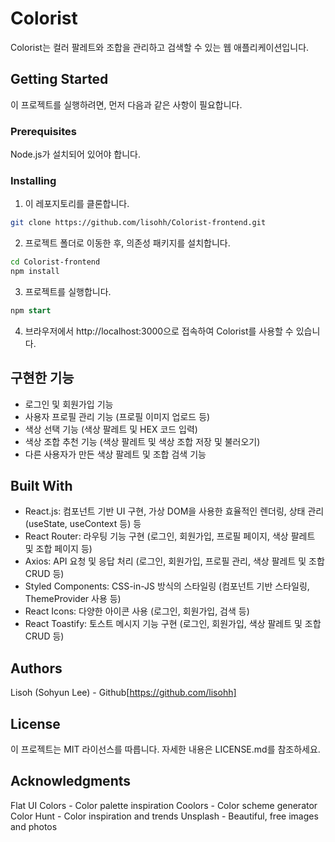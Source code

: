 # Colorist
Colorist는 컬러 팔레트와 조합을 관리하고 검색할 수 있는 웹 애플리케이션입니다.

## Getting Started
이 프로젝트를 실행하려면, 먼저 다음과 같은 사항이 필요합니다.

### Prerequisites
Node.js가 설치되어 있어야 합니다.

### Installing

1. 이 레포지토리를 클론합니다.

```bash
git clone https://github.com/lisohh/Colorist-frontend.git
```

2. 프로젝트 폴더로 이동한 후, 의존성 패키지를 설치합니다.

```bash
cd Colorist-frontend
npm install
```

3. 프로젝트를 실행합니다.

```sql
npm start
```

4. 브라우저에서 http://localhost:3000으로 접속하여 Colorist를 사용할 수 있습니다.

## 구현한 기능 

- 로그인 및 회원가입 기능
- 사용자 프로필 관리 기능 (프로필 이미지 업로드 등)
- 색상 선택 기능 (색상 팔레트 및 HEX 코드 입력)
- 색상 조합 추천 기능 (색상 팔레트 및 색상 조합 저장 및 불러오기)
- 다른 사용자가 만든 색상 팔레트 및 조합 검색 기능

## Built With

- React.js: 컴포넌트 기반 UI 구현, 가상 DOM을 사용한 효율적인 렌더링, 상태 관리 (useState, useContext 등) 등 <br>
- React Router: 라우팅 기능 구현 (로그인, 회원가입, 프로필 페이지, 색상 팔레트 및 조합 페이지 등)<br>
- Axios: API 요청 및 응답 처리 (로그인, 회원가입, 프로필 관리, 색상 팔레트 및 조합 CRUD 등)<br>
- Styled Components: CSS-in-JS 방식의 스타일링 (컴포넌트 기반 스타일링, ThemeProvider 사용 등)<br>
- React Icons: 다양한 아이콘 사용 (로그인, 회원가입, 검색 등)<br>
- React Toastify: 토스트 메시지 기능 구현 (로그인, 회원가입, 색상 팔레트 및 조합 CRUD 등)

## Authors

Lisoh (Sohyun Lee) - Github[https://github.com/lisohh]

## License
이 프로젝트는 MIT 라이선스를 따릅니다. 자세한 내용은 LICENSE.md를 참조하세요.

## Acknowledgments

Flat UI Colors - Color palette inspiration
Coolors - Color scheme generator
Color Hunt - Color inspiration and trends
Unsplash - Beautiful, free images and photos
